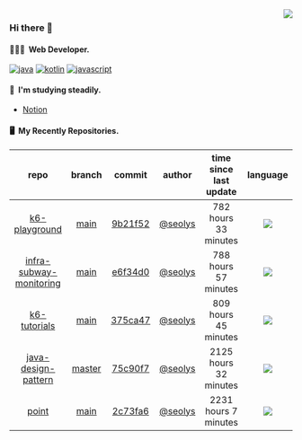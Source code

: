 <img align="right" src="https://github-readme-stats.vercel.app/api?username=seolys&show_icons=true&hide_title=true" />

### Hi there 👋

#### 🧑🏻‍💻&nbsp;&nbsp;Web Developer.


[![java](http://img.shields.io/badge/-java-black?style=flat-square&logo=)](#)
[![kotlin](http://img.shields.io/badge/-kotlin-gray?style=flat-square&logo=)](#)
[![javascript](http://img.shields.io/badge/-javascript-darkgray?style=flat-square&logo=)](#)

<!--
**seolys/seolys** is a ✨ _special_ ✨ repository because its `README.md` (this file) appears on your GitHub profile.

Here are some ideas to get you started:

- 🔭 I’m currently working on ...
- 🌱 I’m currently learning ...
- 👯 I’m looking to collaborate on ...
- 🤔 I’m looking for help with ...
- 💬 Ask me about ...
- 📫 How to reach me: ...
- 😄 Pronouns: ...
- ⚡ Fun fact: ...
-->

#### 🌱&nbsp;&nbsp;I'm studying steadily.
- [Notion](https://seolnavy.notion.site/Home-f9b0154d1c6d4b6ba008ef6e4f65e709)
<!--
- [inflearn](https://github.com/seolys/TIL/blob/master/inflearn/inflearn.md)
- [book](https://github.com/seolys/TIL/blob/master/book/book.md)
- [youtube](https://github.com/seolys/TIL/blob/master/youtube/youtube.md)
-->
#### 🖥&nbsp;&nbsp;My Recently Repositories.

| repo | branch | commit | author | time since last update | language |
|:---:|:---:|:---:|:---:|:---:|:---:|
| [k6-playground](https://github.com/seolys/k6-playground) | [main](https://github.com/seolys/k6-playground/tree/main) |[9b21f52](https://github.com/seolys/k6-playground/commit/9b21f52717437174f0d50364659392922ed62052) | [@seolys](https://github.com/seolys) |782 hours 33 minutes | ![](https://img.shields.io/badge/language-JavaScript-default.svg?style=flat-square)|
| [infra-subway-monitoring](https://github.com/seolys/infra-subway-monitoring) | [main](https://github.com/seolys/infra-subway-monitoring/tree/main) |[e6f34d0](https://github.com/seolys/infra-subway-monitoring/commit/e6f34d00a551acd8985c5fe918bcb1df0d9c3e0e) | [@seolys](https://github.com/seolys) |788 hours 57 minutes | ![](https://img.shields.io/badge/language-SCSS-default.svg?style=flat-square)|
| [k6-tutorials](https://github.com/seolys/k6-tutorials) | [main](https://github.com/seolys/k6-tutorials/tree/main) |[375ca47](https://github.com/seolys/k6-tutorials/commit/375ca47c368ad9b4ce13deed14cbba88e1c4593b) | [@seolys](https://github.com/seolys) |809 hours 45 minutes | ![](https://img.shields.io/badge/language-JavaScript-default.svg?style=flat-square)|
| [java-design-pattern](https://github.com/seolys/java-design-pattern) | [master](https://github.com/seolys/java-design-pattern/tree/master) |[75c90f7](https://github.com/seolys/java-design-pattern/commit/75c90f70408c4be8177074e9c041a7ee4c8f859c) | [@seolys](https://github.com/seolys) |2125 hours 32 minutes | ![](https://img.shields.io/badge/language-Java-default.svg?style=flat-square)|
| [point](https://github.com/seolys/point) | [main](https://github.com/seolys/point/tree/main) |[2c73fa6](https://github.com/seolys/point/commit/2c73fa641d3e7fdaa84d6229b0cf9721604e7e81) | [@seolys](https://github.com/seolys) |2231 hours 7 minutes | ![](https://img.shields.io/badge/language-HTML-default.svg?style=flat-square)|


<!--
[![Tech Blog Badge](http://img.shields.io/badge/-Tech%20blog-black?style=flat-square&logo=github&link=https://zzsza.github.io/)](https://zzsza.github.io/) 
[![Linkedin Badge](https://img.shields.io/badge/-LinkedIn-blue?style=flat-square&logo=Linkedin&logoColor=white&link=https://www.linkedin.com/in/seong-yun-byeon-8183a8113/)](https://www.linkedin.com/in/seong-yun-byeon-8183a8113/) 
[![Youtube Badge](https://img.shields.io/badge/Youtube-ff0000?style=flat-square&logo=youtube&link=https://www.youtube.com/c/kyleschool)](https://www.youtube.com/c/kyleschool) 
[![Facebook Badge](https://img.shields.io/badge/-Facebook-1877f2?style=flat-square&logo=facebook&logoColor=white&link=https://www.facebook.com/zzsza)](https://www.facebook.com/zzsza) 
[![Instagram Badge](https://img.shields.io/badge/-Instagram-dd2a7b?style=flat-square&logo=instagram&logoColor=white&link=https://www.instagram.com/data.scientist/)](https://www.instagram.com/data.scientist/) 
[![Gmail Badge](https://img.shields.io/badge/-Gmail-d14836?style=flat-square&logo=Gmail&logoColor=white&link=mailto:snugyun01@gmail.com)](mailto:snugyun01@gmail.com)
-->
